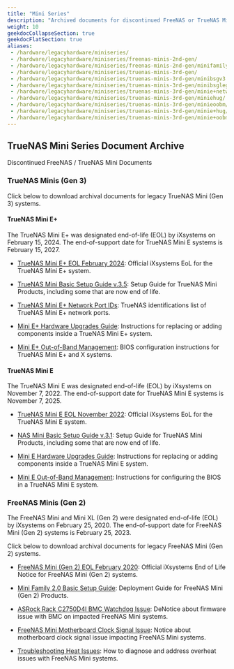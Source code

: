 ```yaml
---
title: "Mini Series"
description: "Archived documents for discontinued FreeNAS or TrueNAS Mini systems."
weight: 10
geekdocCollapseSection: true
geekdocFlatSection: true
aliases:
 - /hardware/legacyhardware/miniseries/
 - /hardware/legacyhardware/miniseries/freenas-minis-2nd-gen/
 - /hardware/legacyhardware/miniseries/freenas-minis-2nd-gen/minifamilybsg2.0/
 - /hardware/legacyhardware/miniseries/truenas-minis-3rd-gen/
 - /hardware/legacyhardware/miniseries/truenas-minis-3rd-gen/minibsgv3.5/
 - /hardware/legacyhardware/miniseries/truenas-minis-3rd-gen/minibsglegacy/
 - /hardware/legacyhardware/miniseries/truenas-minis-3rd-gen/minie+networkportids/
 - /hardware/legacyhardware/miniseries/truenas-minis-3rd-gen/miniehug/
 - /hardware/legacyhardware/miniseries/truenas-minis-3rd-gen/minieoobm/
 - /hardware/legacyhardware/miniseries/truenas-minis-3rd-gen/minie+hug/
 - /hardware/legacyhardware/miniseries/truenas-minis-3rd-gen/minie+oobm/
---
```


## TrueNAS Mini Series Document Archive

Discontinued FreeNAS / TrueNAS Mini Documents

### TrueNAS Minis (Gen 3)

Click below to download archival documents for legacy TrueNAS Mini (Gen 3) systems.

#### TrueNAS Mini E+

The TrueNAS Mini E+ was designated end-of-life (EOL) by iXsystems on February 15, 2024.
The end-of-support date for TrueNAS Mini E systems is February 15, 2027.

* <a href="https://www.truenas.com/docs/files/TrueNASMiniE+EOL.pdf" download>TrueNAS Mini E+ EOL February 2024</a>: Official iXsystems EoL for the TrueNAS Mini E+ system.

* <a href="https://www.truenas.com/docs/files/MiniFamily3.5.pdf" download>TrueNAS Mini Basic Setup Guide v.3.5</a>: Setup Guide for TrueNAS Mini Products, including some that are now end of life.

* <a href="https://www.truenas.com/docs/files/MiniE+NetworkPortIDs.pdf" download>TrueNAS Mini E+ Network Port IDs</a>: TrueNAS identifications list of TrueNAS Mini E+ network ports.

* <a href="https://www.truenas.com/docs/files/MiniE+HardwareUpgradesGuide1.1.pdf" download>Mini E+ Hardware Upgrades Guide</a>: Instructions for replacing or adding components inside a TrueNAS Mini E+ system.

* <a href="https://www.truenas.com/docs/files/MiniE+XOOBM1.2.pdf" download>Mini E+ Out-of-Band Management</a>: BIOS configuration instructions for TrueNAS Mini E+ and X systems.

#### TrueNAS Mini E

The TrueNAS Mini E was designated end-of-life (EOL) by iXsystems on November 7, 2022.
The end-of-support date for TrueNAS Mini E systems is November 7, 2025.

* <a href="https://www.truenas.com/docs/files/TrueNAS%20Mini%20E%20EOL.pdf" download>TrueNAS Mini E EOL November 2022</a>: Official iXsystems EoL for the TrueNAS Mini E system.

* <a href="https://www.truenas.com/docs/files/MiniFamily3.1.pdf" download>NAS Mini Basic Setup Guide v.3.1</a>: Setup Guide for TrueNAS Mini Products, including some that are now end of life.

* <a href="https://www.truenas.com/docs/files/MiniEHUG.pdf" download>Mini E Hardware Upgrades Guide</a>: Instructions for replacing or adding components inside a TrueNAS Mini E system.

* <a href="https://www.truenas.com/docs/files/MiniEOOBM.pdf" download>Mini E Out-of-Band Management</a>: Instructions for configuring the BIOS in a TrueNAS Mini E system.

### FreeNAS Minis (Gen 2)

The FreeNAS Mini and Mini XL (Gen 2) were designated end-of-life (EOL) by iXsystems on February 25, 2020.
The end-of-support date for FreeNAS Mini (Gen 2) systems is February 25, 2023.

Click below to download archival documents for legacy FreeNAS Mini (Gen 2) systems.

* <a href="https://www.truenas.com/docs/files/MiniEOL.pdf" download>FreeNAS Mini (Gen 2) EOL February 2020</a>: Official iXsystems End of Life Notice for FreeNAS Mini (Gen 2) systems.

* <a href="https://truenas.com/docs/files/MiniFamily2.0.pdf" download>Mini Family 2.0 Basic Setup Guide</a>: Deployment Guide for FreeNAS Mini (Gen 2) Products.

* <a href="/hardware/legacyhardware/miniseries/freenasminibmcwatchdog/">ASRock Rack C2750D4I BMC Watchdog Issue</a>: DeNotice about firmware issue with BMC on impacted FreeNAS Mini systems.

* <a href="/hardware/legacyhardware/miniseries/freenasminiclocksignals/">FreeNAS Mini Motherboard Clock Signal Issue</a>: Notice about motherboard clock signal issue impacting FreeNAS Mini systems.

* <a href="/hardware/legacyhardware/miniseries/freenasminiheattroubleshoot/">Troubleshooting Heat Issues</a>: How to diagnose and address overheat issues with FreeNAS Mini systems.
